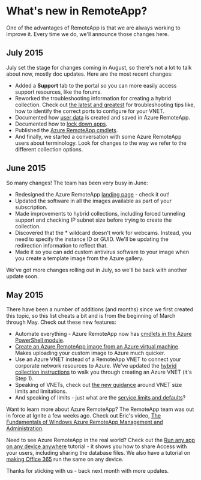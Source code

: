 
<properties 
    pageTitle="What's new in Azure RemoteApp?"
    description="Learn about changes and improvements made to Azure RemoteApp" 
    services="remoteapp" 
    documentationCenter="" 
    authors="lizap" 
    manager="mbaldwin" />

<tags 
    ms.service="remoteapp" 
    ms.date="08/12/2015" 
    wacn.date="" />



# What's new in RemoteApp?

One of the advantages of RemoteApp is that we are always working to improve it. Every time we do, we'll announce those changes here.

## July 2015

July set the stage for changes coming in August, so there's not a lot to talk about now, mostly doc updates. Here are the most recent changes:

- Added a **Support** tab to the portal so you can more easily access support resources, like the forums.
- Reworked the troubleshooting information for creating a hybrid collection. Check out [the latest and greatest](/documentation/articles/remoteapp-hybridtrouble) for troubleshooting tips like, how to identify the correct ports to configure for your VNET.
- Documented how [user data](/documentation/articles/remoteapp-upd) is created and saved in Azure RemoteApp.
- Documented how to [lock down apps](/documentation/articles/remoteapp-secure).
- Published the [Azure RemoteApp cmdlets](https://msdn.microsoft.com/library/mt428031.aspx).
- And finally, we started a conversation with some Azure RemoteApp users about terminology. Look for changes to the way we refer to the different collection options.

## June 2015

So many changes! The team has been very busy in June:

- Redesigned the Azure RemoteApp [landing page](https://www.remoteapp.windowsazure.cn/) - check it out! 
- Updated the software in all the images available as part of your subscription.
- Made improvements to hybrid collections, including forced tunneling support and checking IP subnet size before trying to create the collection.
- Discovered that the * wildcard doesn't work for webcams. Instead, you need to specify the instance ID or GUID. We'll be updating the redirection information to reflect that.
- Made it so you can add custom antivirus software to your image when you create a template image from the Azure gallery.

We've got more changes rolling out in July, so we'll be back with another update soon.

## May 2015

There have been a number of additions (and months) since we first created this topic, so this list cheats a bit and is from the beginning of March through May. Check out these new features:

- Automate everything - Azure RemoteApp now has [cmdlets in the Azure PowerShell module](/documentation/articles/remoteapp-tutorial-arawithpowershell). 
- [Create an Azure RemoteApp image from an Azure virtual machine](/documentation/articles/remoteapp-image-on-azurevm). Makes uploading your custom image to Azure much quicker.
- Use an Azure VNET instead of a RemoteApp VNET to connect your corporate network resources to Azure. We've updated the [hybrid collection instructions](/documentation/articles/remoteapp-create-hybrid-deployment) to walk you through creating an Azure VNET (it's Step 1).
- Speaking of VNETs, check out [the new guidance](/documentation/articles/remoteapp-vnetsizing) around VNET size limits and limitations.
- And speaking of limits - just what are the [service limits and defaults](/documentation/articles/remoteapp-servicelimits)?

Want to learn more about Azure RemoteApp? The RemoteApp team was out in force at Ignite a few weeks ago. Check out Eric's video, [The Fundamentals of Windows Azure RemoteApp Management and Administration](http://channel9.msdn.com/Events/Ignite/2015/BRK3868).

Need to see Azure RemoteApp in the real world? Check out the [Run any app on any device anywhere](/documentation/articles/remoteapp-anyapp) tutorial - it shows you how to share Access with your users, including sharing the database files. We also have a tutorial on [making Office 365](/documentation/articles/remoteapp-tutorial-o365anywhere) run the same on any device.

Thanks for sticking with us - back next month with more updates. 